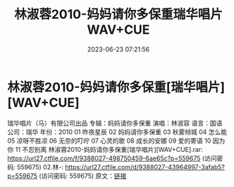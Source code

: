 ﻿---
title: 林淑蓉2010-妈妈请你多保重瑞华唱片WAV+CUE
date: 2023-06-23 07:21:56
categories: WAV车载音乐、镜像
tags: 华语中文
---
# 林淑蓉2010-妈妈请你多保重[瑞华唱片][WAV+CUE]

瑞华唱片（马）有限公司出品
专辑：妈妈请你多保重
演唱：林淑容
语言：国语
公司：瑞华
年份：2010
01 昨夜星辰
02 妈妈请你多保重
03 秋雾倾城
04 怎么能
05 凉呀不胜凉
06 无奈的叮咛
07 心灵的歌
08 成长的安娜
09 爱的寄语
10 因为你
11 不忍别离
林淑蓉2010-妈妈请你多保重[瑞华唱片][WAV+CUE].rar: https://url27.ctfile.com/f/9388027-498750459-6ae65c?p=559675
(访问密码: 559675)
02.林-: https://url27.ctfile.com/d/9388027-43964997-3afab5?p=559675
(访问密码: 559675)
原文：[链接](https://blog.sina.com.cn/s/blog_1647c7e76010312gd.html)